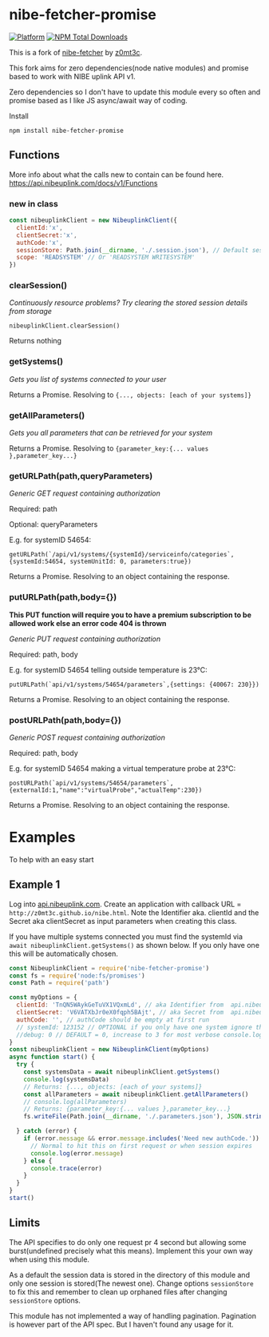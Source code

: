 # nibe-fetcher-promise
[![Platform](https://img.shields.io/badge/platform-Node--RED-red)](https://nodered.org)
[![NPM Total Downloads](https://img.shields.io/npm/dt/nibe-fetcher-promise.svg)](https://www.npmjs.com/package/nibe-fetcher-promise)

This is a fork of [nibe-fetcher](https://github.com/z0mt3c/nibe-fetcher) by [z0mt3c](https://github.com/z0mt3c). 

This fork aims for zero dependencies(node native modules) and promise based to work with NIBE uplink API v1. 

Zero dependencies so I don't have to update this module every so often and promise based as I like JS async/await way of coding.

Install
```
npm install nibe-fetcher-promise
```
## Functions
More info about what the calls new to contain can be found here. https://api.nibeuplink.com/docs/v1/Functions

### new in class

```js
const nibeuplinkClient = new NibeuplinkClient({
  clientId:'x',
  clientSecret:'x',
  authCode:'x',
  sessionStore: Path.join(__dirname, './.session.json'), // Default session data stored in a file at the modules root dir
  scope: 'READSYSTEM' // Or 'READSYSTEM WRITESYSTEM'
})

```

### clearSession()
*Continuously resource problems? Try clearing the stored session details from storage*

`nibeuplinkClient.clearSession()`

Returns nothing
### getSystems()
*Gets you list of systems connected to your user*

Returns a Promise. Resolving to `{..., objects: [each of your systems]}`

### getAllParameters()
*Gets you all parameters that can be retrieved for your system*

Returns a Promise. Resolving to `{parameter_key:{... values },parameter_key...}`

### getURLPath(path,queryParameters)
*Generic GET request containing authorization*

Required: path

Optional: queryParameters

E.g. for systemID 54654:

``getURLPath(`/api/v1/systems/{systemId}/serviceinfo/categories`,{systemId:54654, systemUnitId: 0, parameters:true})``

Returns a Promise. Resolving to an object containing the response.
### putURLPath(path,body={})
**This PUT function will require you to have a premium subscription to be allowed work else an error code 404 is thrown**

*Generic PUT request containing authorization*

Required: path, body

E.g. for systemID 54654 telling outside temperature is 23°C:

``putURLPath(`api/v1/systems/54654/parameters`,{settings: {40067: 230}})``

Returns a Promise. Resolving to an object containing the response.

### postURLPath(path,body={})

*Generic POST request containing authorization*

Required: path, body

E.g. for systemID 54654 making a virtual temperature probe at 23°C:

``postURLPath(`api/v1/systems/54654/parameters`,{externalId:1,"name":"virtualProbe","actualTemp":230})``

Returns a Promise. Resolving to an object containing the response.

# Examples
To help with an easy start
## Example 1

Log into [api.nibeuplink.com](https://api.nibeuplink.com/). Create an application with callback URL = `http://z0mt3c.github.io/nibe.html`. Note the Identifier aka. clientId and the Secret aka clientSecret as input parameters when creating this class.

If you have multiple systems connected you must find the systemId via `await nibeuplinkClient.getSystems()` as shown below. If you only have one this will be automatically chosen.
```js
const NibeuplinkClient = require('nibe-fetcher-promise')
const fs = require('node:fs/promises')
const Path = require('path')

const myOptions = {
  clientId: 'TnQN5WAykGeTuVX1VQxmLd', // aka Identifier from  api.nibeuplink.com
  clientSecret: 'V6VATXbJr0eX0fqph5BAjt', // aka Secret from  api.nibeuplink.com,
  authCode: '', // authCode should be empty at first run
  // systemId: 123152 // OPTIONAL if you only have one system ignore this setting
  //debug: 0 // DEFAULT = 0, increase to 3 for most verbose console.logs
}
const nibeuplinkClient = new NibeuplinkClient(myOptions)
async function start() {
  try {
    const systemsData = await nibeuplinkClient.getSystems()
    console.log(systemsData)
    // Returns: {..., objects: [each of your systems]}
    const allParameters = await nibeuplinkClient.getAllParameters()
    // console.log(allParameters)
    // Returns: {parameter_key:{... values },parameter_key...}
    fs.writeFile(Path.join(__dirname, './.parameters.json'), JSON.stringify(allParameters, null, 2))

  } catch (error) {
    if (error.message && error.message.includes('Need new authCode.')) {
      // Normal to hit this on first request or when session expires
      console.log(error.message)
    } else {
      console.trace(error)
    }
  }
}
start()
```

## Limits

The API specifies to do only one request pr 4 second but allowing some burst(undefined precisely what this means). Implement this your own way when using this module.

As a default the session data is stored in the directory of this module and only one session is stored(The newest one). Change options `sessionStore` to fix this and remember to clean up orphaned files after changing `sessionStore` options.

This module has not implemented a way of handling pagination. Pagination is however part of the API spec. But I haven't found any usage for it.